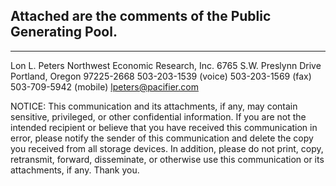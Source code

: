 Attached are the comments of the Public Generating Pool.
--
_________________________________
Lon L. Peters
Northwest Economic Research, Inc.
6765 S.W. Preslynn Drive
Portland, Oregon 97225-2668
503-203-1539 (voice)
503-203-1569 (fax)
503-709-5942 (mobile)
lpeters@pacifier.com

NOTICE:  This communication and its attachments, if any, may contain
sensitive, privileged, or other confidential information.  If you are
not the intended recipient or believe that you have received this
communication in error, please notify the sender of this
communication and delete the copy you received from all storage
devices.  In addition, please do not print, copy, retransmit,
forward, disseminate, or otherwise use this communication or its
attachments, if any.  Thank you.
